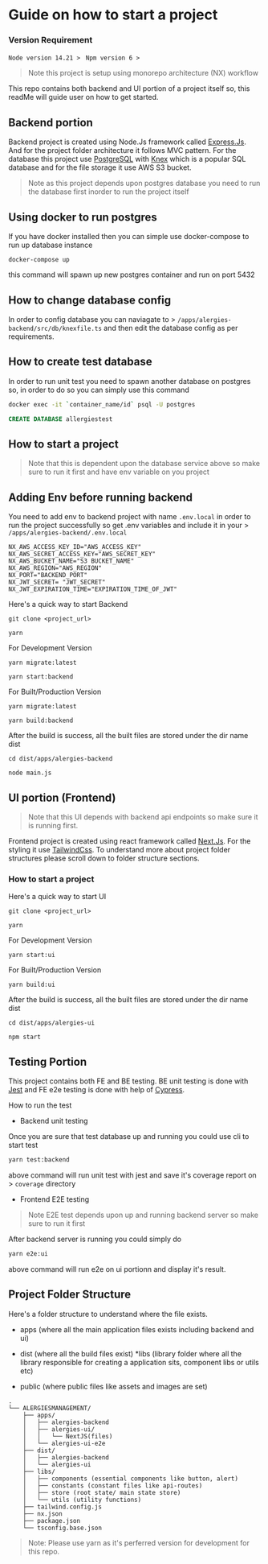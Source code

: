 # Guide on how to start a project

### Version Requirement

`Node version 14.21 > `
`Npm version 6 > `

> Note this project is setup using monorepo architecture (NX) workflow

This repo contains both backend and UI portion of a project itself so, this readMe will guide user on how to get started.

## Backend portion

Backend project is created using Node.Js framework called [Express.Js](https://expressjs.com). And for the project folder architecture it follows MVC pattern. For the database this project use [PostgreSQL](https://www.postgresql.org/) with [Knex](https://knexjs.org/guide/) which is a popular SQL database and for the file storage it use AWS S3 bucket.

> Note as this project depends upon postgres database you need to run the database first inorder to run the project itself

## Using docker to run postgres

If you have docker installed then you can simple use docker-compose to run up database instance

```
docker-compose up
```

this command will spawn up new postgres container and run on port 5432

## How to change database config

In order to config database you can naviagate to > `/apps/alergies-backend/src/db/knexfile.ts` and then edit the database config as per requirements.

## How to create test database

In order to run unit test you need to spawn another database on postgres so, in order to do so you can simply use this command

```bash
docker exec -it `container_name/id` psql -U postgres
```

```sql
CREATE DATABASE allergiestest
```

## How to start a project

> Note that this is dependent upon the database service above so make sure to run it first and have env variable on you project

## Adding Env before running backend

You need to add env to backend project with name `.env.local` in order to run the project successfully so get .env variables and include it in your > `/apps/alergies-backend/.env.local`

```env
NX_AWS_ACCESS_KEY_ID="AWS_ACCESS_KEY"
NX_AWS_SECRET_ACCESS_KEY="AWS_SECRET_KEY"
NX_AWS_BUCKET_NAME="S3 BUCKET_NAME"
NX_AWS_REGION="AWS_REGION"
NX_PORT="BACKEND_PORT"
NX_JWT_SECRET= "JWT_SECRET"
NX_JWT_EXPIRATION_TIME="EXPIRATION_TIME_OF_JWT"
```

Here's a quick way to start Backend

```
git clone <project_url>
```

```
yarn
```

For Development Version

```
yarn migrate:latest
```

```
yarn start:backend
```

For Built/Production Version

```
yarn migrate:latest
```

```
yarn build:backend
```

After the build is success, all the built files are stored under the dir name dist

```
cd dist/apps/alergies-backend
```

```
node main.js
```

## UI portion (Frontend)

> Note that this UI depends with backend api endpoints so make sure it is running first.

Frontend project is created using react framework called [Next.Js](https://nextjs.org). For the styling it use [TailwindCss](https://tailwindcss.com).
To understand more about project folder structures please scroll down to folder structure sections.

### How to start a project

Here's a quick way to start UI

```
git clone <project_url>
```

```
yarn
```

For Development Version

```
yarn start:ui
```

For Built/Production Version

```
yarn build:ui
```

After the build is success, all the built files are stored under the dir name dist

```
cd dist/apps/alergies-ui
```

```
npm start
```

## Testing Portion

This project contains both FE and BE testing. BE unit testing is done with [Jest](https://jestjs.io/) and FE e2e testing is done with help of [Cypress](https://www.cypress.io/).

How to run the test

- Backend unit testing

Once you are sure that test database up and running you could use cli to start test

```bash
yarn test:backend
```

above command will run unit test with jest and save it's coverage report on > `coverage` directory

- Frontend E2E testing

> Note E2E test depends upon up and running backend server so make sure to run it first

After backend server is running you could simply do

```bash
yarn e2e:ui
```

above command will run e2e on ui portionn and display it's result.

## Project Folder Structure

Here's a folder structure to understand where the file exists.

- apps (where all the main application files exists including backend and ui)

- dist (where all the build files exist)
  \*libs (library folder where all the library responsible for creating a application sits, component libs or utils etc)
- public (where public files like assets and images are set)

```
.
└── ALERGIESMANAGEMENT/
    ├── apps/
    │   ├── alergies-backend
    │   ├── alergies-ui/
    │   │   └── NextJS(files)
    │   └── alergies-ui-e2e
    ├── dist/
    │   ├── alergies-backend
    │   └── alergies-ui
    ├── libs/
    │   ├── components (essential components like button, alert)
    │   ├── constants (constant files like api-routes)
    │   ├── store (root state/ main state store)
    │   └── utils (utility functions)
    ├── tailwind.config.js
    ├── nx.json
    ├── package.json
    └── tsconfig.base.json
```

> Note: Please use yarn as it's perferred version for development for this repo.
